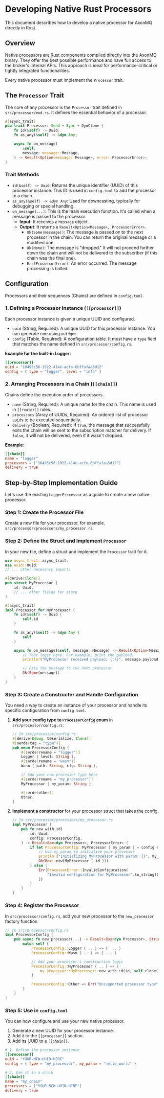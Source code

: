 # Developing Native Rust Processors

This document describes how to develop a native processor for AxonMQ directly in Rust.

## Overview

Native processors are Rust components compiled directly into the AxonMQ binary. They offer the best possible performance and have full access to the broker's internal APIs. This approach is ideal for performance-critical or tightly integrated functionalities.

Every native processor must implement the `Processor` trait.

## The `Processor` Trait

The core of any processor is the `Processor` trait defined in `src/processor/mod.rs`. It defines the essential behavior of a processor.

```rust
#[async_trait]
pub trait Processor: Send + Sync + DynClone {
    fn id(&self) -> Uuid;
    fn as_any(&self) -> &dyn Any;

    async fn on_message(
        &self,
        message: message::Message,
    ) -> Result<Option<message::Message>, error::ProcessorError>;
}
```

### Trait Methods

- `id(&self) -> Uuid`: Returns the unique identifier (UUID) of this processor instance. This ID is used in `config.toml` to add the processor to a chain.
- `as_any(&self) -> &dyn Any`: Used for downcasting, typically for debugging or special handling.
- `on_message(...)`: This is the main execution function. It's called when a message is passed to the processor.
  - **Input**: It receives a `Message` object.
  - **Output**: It returns a `Result<Option<Message>, ProcessorError>`.
    - `Ok(Some(message))`: The message is passed on to the next processor in the chain. You can return the original message or a modified one.
    - `Ok(None)`: The message is "dropped." It will not proceed further down the chain and will not be delivered to the subscriber (if this chain was the final one).
    - `Err(ProcessorError)`: An error occurred. The message processing is halted.

## Configuration

Processors and their sequences (Chains) are defined in `config.toml`.

### 1. Defining a Processor Instance (`[[processor]]`)

Each processor instance is given a unique UUID and configured.

- `uuid` (String, Required): A unique UUID for this processor instance. You can generate one using `uuidgen`.
- `config` (Table, Required): A configuration table. It must have a `type` field that matches the name defined in `src/processor/config.rs`.

**Example for the built-in Logger:**

```toml
[[processor]]
uuid = "10495c56-1922-414e-acfe-0bffafaa5d12"
config = { type = "logger", level = "info" }
```

### 2. Arranging Processors in a Chain (`[[chain]]`)

Chains define the execution order of processors.

- `name` (String, Required): A unique name for the chain. This name is used in `[[router]]` rules.
- `processors` (Array of UUIDs, Required): An ordered list of processor `uuid`s to be executed sequentially.
- `delivery` (Boolean, Required): If `true`, the message that successfully exits the chain will be sent to the subscription matcher for delivery. If `false`, it will not be delivered, even if it wasn't dropped.

**Example:**

```toml
[[chain]]
name = "logger"
processors = ["10495c56-1922-414e-acfe-0bffafaa5d12"]
delivery = true
```

## Step-by-Step Implementation Guide

Let's use the existing `LoggerProcessor` as a guide to create a new native processor.

### Step 1: Create the Processor File

Create a new file for your processor, for example, `src/processor/processors/my_processor.rs`.

### Step 2: Define the Struct and Implement `Processor`

In your new file, define a struct and implement the `Processor` trait for it.

```rust
use async_trait::async_trait;
use uuid::Uuid;
// ... other necessary imports

#[derive(Clone)]
pub struct MyProcessor {
    id: Uuid,
    // ... other fields for state
}

#[async_trait]
impl Processor for MyProcessor {
    fn id(&self) -> Uuid {
        self.id
    }

    fn as_any(&self) -> &dyn Any {
        self
    }

    async fn on_message(&self, message: Message) -> Result<Option<Message>, ProcessorError> {
        // Your logic here. For example, print the payload.
        println!("MyProcessor received payload: {:?}", message.payload);

        // Pass the message to the next processor.
        Ok(Some(message))
    }
}
```

### Step 3: Create a Constructor and Handle Configuration

You need a way to create an instance of your processor and handle its specific configuration from `config.toml`.

1.  **Add your config type to `ProcessorConfig` enum** in `src/processor/config.rs`:

    ```rust
    // In src/processor/config.rs
    #[derive(Debug, Deserialize, Clone)]
    #[serde(tag = "type")]
    pub enum ProcessorConfig {
        #[serde(rename = "logger")]
        Logger { level: String },
        #[serde(rename = "wasm")]
        Wasm { path: String, cfg: String },

        // Add your new processor type here
        #[serde(rename = "my_processor")]
        MyProcessor { my_param: String },

        #[serde(other)]
        Other,
    }
    ```

2.  **Implement a constructor** for your processor struct that takes the config.

    ```rust
    // In src/processor/processors/my_processor.rs
    impl MyProcessor {
        pub fn new_with_id(
            id: Uuid,
            config: ProcessorConfig,
        ) -> Result<Box<dyn Processor>, ProcessorError> {
            if let ProcessorConfig::MyProcessor { my_param } = config {
                // Use my_param to initialize your processor
                println!("Initializing MyProcessor with param: {}", my_param);
                Ok(Box::new(MyProcessor { id }))
            } else {
                Err(ProcessorError::InvalidConfiguration(
                    "Invalid configuration for MyProcessor".to_string(),
                ))
            }
        }
    }
    ```

### Step 4: Register the Processor

In `src/processor/config.rs`, add your new processor to the `new_processor` factory function.

```rust
// In src/processor/config.rs
impl ProcessorConfig {
    pub async fn new_processor(...) -> Result<Box<dyn Processor>, String> {
        match self {
            ProcessorConfig::Logger { .. } => { ... }
            ProcessorConfig::Wasm { .. } => { ... }

            // Add your processor's construction logic
            ProcessorConfig::MyProcessor { .. } => {
                my_processor::MyProcessor::new_with_id(id, self.clone()).map_err(|e| e.to_string())
            }

            ProcessorConfig::Other => Err("Unsupported processor type".to_string()),
        }
    }
}
```

### Step 5: Use in `config.toml`

You can now configure and use your new native processor.

1.  Generate a new UUID for your processor instance.
2.  Add it to the `[[processor]]` section.
3.  Add its UUID to a `[[chain]]`.

```toml
# 1. Define the processor instance
[[processor]]
uuid = "YOUR-NEW-UUID-HERE"
config = { type = "my_processor", my_param = "hello_world" }

# 2. Use it in a chain
[[chain]]
name = "my_chain"
processors = ["YOUR-NEW-UUID-HERE"]
delivery = true
```
